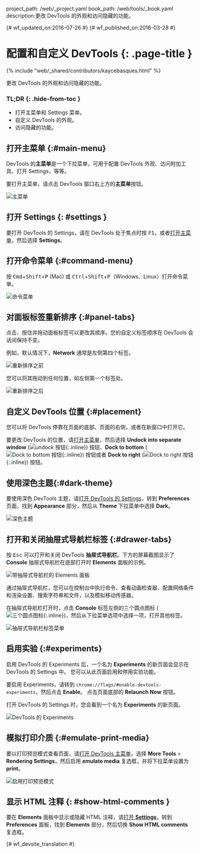 project_path: /web/_project.yaml
book_path: /web/tools/_book.yaml
description:更改 DevTools 的外观和访问隐藏的功能。

{# wf_updated_on:2016-07-26 #}
{# wf_published_on:2016-03-28 #}

# 配置和自定义 DevTools {: .page-title }

{% include "web/_shared/contributors/kaycebasques.html" %}

更改 DevTools 的外观和访问隐藏的功能。



### TL;DR {: .hide-from-toc }
- 打开主菜单和 Settings 菜单。
- 自定义 DevTools 的外观。
- 访问隐藏的功能。


## 打开主菜单 {:#main-menu}

DevTools 的**主菜单**是一个下拉菜单，可用于配置 DevTools 外观、访问附加工具、打开 Settings，等等。


要打开主菜单，请点击 DevTools 窗口右上方的**主菜单**按钮。


![主菜单](images/main-menu.png)

## 打开 Settings {: #settings }

要打开 DevTools 的 Settings，请在 DevTools 处于焦点时按 <kbd>F1</kbd>，或者[打开主菜单](#main-menu)，然后选择 **Settings**。


## 打开命令菜单 {:#command-menu}

按 <kbd>Cmd</kbd>+<kbd>Shift</kbd>+<kbd>P</kbd> (Mac) 或
<kbd>Ctrl</kbd>+<kbd>Shift</kbd>+<kbd>P</kbd>（Windows、Linux）打开命令菜单。


![命令菜单](images/command-menu.png)

## 对面板标签重新排序 {:#panel-tabs}

点击、按住并拖动面板标签可以更改其顺序。您的自定义标签顺序在 DevTools 会话间保持不变。


例如，默认情况下，**Network** 通常是左侧第四个标签。

![重新排序之前](images/before-reorder.png)

您可以将其拖动到任何位置，如左侧第一个标签处。

![重新排序之后](images/after-reorder.png)

## 自定义 DevTools 位置 {:#placement}

您可以将 DevTools 停靠在页面的底部、页面的右侧，或者在新窗口中打开它。
 

要更改 DevTools 的位置，请[打开主菜单](#main-menu)，然后选择 **Undock into separate window** (![undock 按钮](images/undock.png){:.inline}) 按钮、**Dock to bottom** (![Dock to bottom 按钮](images/dock-bottom.png){:.inline}) 按钮或者 **Dock to right** (![Dock to right 按钮](images/dock-right.png){:.inline}) 按钮。







 

## 使用深色主题{:#dark-theme}

要使用深色 DevTools 主题，请[打开 DevTools 的 Settings](#settings)，转到 **Preferences** 页面，找到 **Appearance** 部分，然后从 **Theme** 下拉菜单中选择 **Dark**。



![深色主题](images/dark-theme.png)

## 打开和关闭抽屉式导航栏标签 {:#drawer-tabs}

按 <kbd>Esc</kbd> 可以打开和关闭 DevTools **抽屉式导航栏**。下方的屏幕截图显示了 **Console** 抽屉式导航栏在底部打开时 **Elements** 面板的示例。



![带抽屉式导航栏的 Elements 面板](images/drawer.png)

通过抽屉式导航栏，您可以在控制台中执行命令、查看动画检查器、配置网络条件和渲染设置、搜索字符串和文件，以及模拟移动传感器。



在抽屉式导航栏打开时，点击 **Console** 标签左侧的三个圆点图标 (![三个圆点图标](images/three-dot.png){:.inline})，然后从下拉菜单选项中选择一项，打开其他标签。




![抽屉式导航栏标签菜单](images/drawer-tabs.png)

## 启用实验 {:#experiments}

启用 DevTools 的 Experiments 后，一个名为 **Experiments** 的新页面会显示在 DevTools 的 Settings 中。
您可以从此页面启用和停用实验功能。


要启用 Experiments，请转到 `chrome://flags/#enable-devtools-experiments`，然后点击 **Enable**。
点击页面底部的 **Relaunch Now** 按钮。
 

打开 DevTools 的 Settings 时，您会看到一个名为 **Experiments** 的新页面。


![DevTools 的 Experiments](images/experiments.png)

## 模拟打印介质 {:#emulate-print-media}

要以打印预览模式查看页面，请[打开 DevTools 主菜单](#main-menu)，选择 **More Tools** > **Rendering Settings**，然后启用 **emulate media** 复选框，并将下拉菜单设置为 **print**。



![启用打印预览模式](images/emulate-print-media.png)

## 显示 HTML 注释 {: #show-html-comments }

要在 **Elements** 面板中显示或隐藏 HTML 注释，请[打开 **Settings**](#settings)，转到 **Preferences** 面板，找到 **Elements** 部分，然后切换 **Show HTML comments** 复选框。




{# wf_devsite_translation #}
